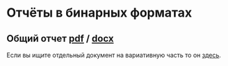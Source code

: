 # Отчёты в бинарных форматах

## Общий отчет [pdf](report.pdf) / [docx](report.docx)

Если вы ищите отдельный документ на вариативную часть то он [здесь](../doсs/3DRenderer.md).
